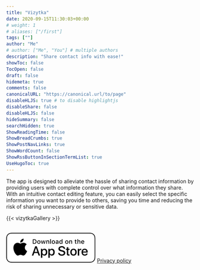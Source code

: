 ```yaml
---
title: "Vizytka"
date: 2020-09-15T11:30:03+00:00
# weight: 1
# aliases: ["/first"]
tags: [""]
author: "Me"
# author: ["Me", "You"] # multiple authors
description: "Share contact info with ease!"
showToc: false
TocOpen: false
draft: false
hidemeta: true
comments: false
canonicalURL: "https://canonical.url/to/page"
disableHLJS: true # to disable highlightjs
disableShare: false
disableHLJS: false
hideSummary: false
searchHidden: true
ShowReadingTime: false
ShowBreadCrumbs: true
ShowPostNavLinks: true
ShowWordCount: false
ShowRssButtonInSectionTermList: true
UseHugoToc: true
---
```


The app is designed to alleviate the hassle of sharing contact information by providing users with complete control over what information they share. With an intuitive contact editing feature, you can easily select the specific information you want to provide to others, saving you time and reducing the risk of sharing unnecessary or sensitive data.

{{< vizytkaGallery >}}

\
[![App store link](/img/appStoreBadge.svg)](https://apps.apple.com/us/app/vizytka/id1664967393)
[Privacy policy](/policy/vizytka)